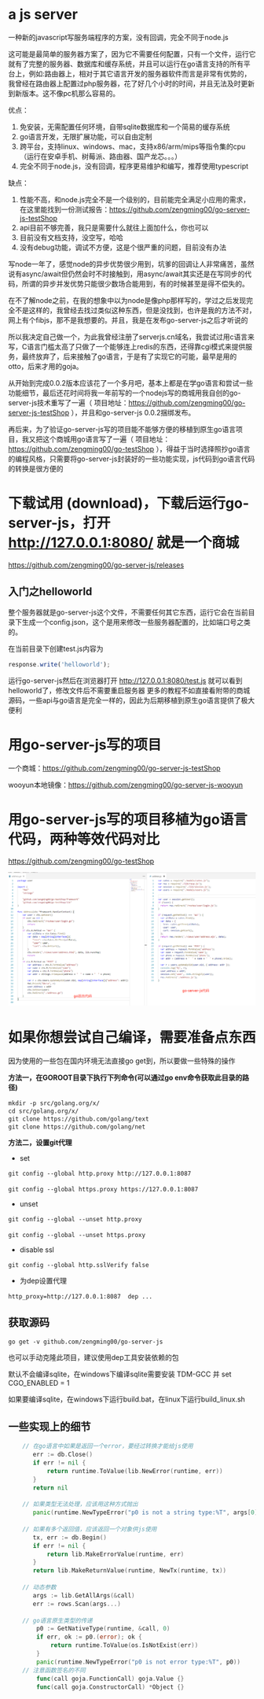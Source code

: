 # a js server
一种新的javascript写服务端程序的方案，没有回调，完全不同于node.js

这可能是最简单的服务器方案了，因为它不需要任何配置，只有一个文件，运行它就有了完整的服务器、数据库和缓存系统，并且可以运行在go语言支持的所有平台上，例如:路由器上，相对于其它语言开发的服务器软件而言是非常有优势的，我曾经在路由器上配置过php服务器，花了好几个小时的时间，并且无法及时更新到新版本。这不像pc机那么容易的。

优点：
1. 免安装，无需配置任何环境，自带sqlite数据库和一个简易的缓存系统
2. go语言开发，无限扩展功能，可以自由定制
3. 跨平台，支持linux、windows、mac，支持x86/arm/mips等指令集的cpu（运行在安卓手机、树莓派、路由器、国产龙芯。。。）
4. 完全不同于node.js，没有回调，程序更易维护和编写，推荐使用typescript

缺点：
1. 性能不高，和node.js完全不是一个级别的，目前能完全满足小应用的需求，在这里能找到一份测试报告：https://github.com/zengming00/go-server-js-testShop
2. api目前不够完善，我只是需要什么就往上面加什么，你也可以
3. 目前没有文档支持，没空写，哈哈
4. 没有debug功能，调试不方便，这是个很严重的问题，目前没有办法

写node一年了，感觉node的异步优势很少用到，坑爹的回调让人非常痛苦，虽然说有async/await但仍然会时不时接触到，用async/await其实还是在写同步的代码，所谓的异步并发优势只能很少数场合能用到，有的时候甚至是得不偿失的。

在不了解node之前，在我的想象中以为node是像php那样写的，学过之后发现完全不是这样的，我曾经去找过类似这种东西，但是没找到，也许是我的方法不对，网上有个fibjs，那不是我想要的。并且，我是在发布go-server-js之后才听说的

所以我决定自己做一个，为此我曾经注册了serverjs.cn域名，我尝试过用c语言来写，C语言门槛太高了只做了一个能够连上redis的东西，还得靠cgi模式来提供服务，最终放弃了，后来接触了go语言，于是有了实现它的可能，最早是用的otto，后来才用的goja。

从开始到完成0.0.2版本应该花了一个多月吧，基本上都是在学go语言和尝试一些功能细节，最后还花时间将我一年前写的一个nodejs写的商城用我自创的go-server-js技术重写了一遍（ 项目地址：https://github.com/zengming00/go-server-js-testShop ），并且和go-server-js 0.0.2捆绑发布。

再后来，为了验证go-server-js写的项目能不能够方便的移植到原生go语言项目，我又把这个商城用go语言写了一遍（ 项目地址：https://github.com/zengming00/go-testShop ），得益于当时选择照抄go语言的编程风格，只需要将go-server-js封装好的一些功能实现，js代码到go语言代码的转换是很方便的

# 下载试用 (download)，下载后运行go-server-js，打开 http://127.0.0.1:8080/ 就是一个商城
https://github.com/zengming00/go-server-js/releases

## 入门之helloworld
整个服务器就是go-server-js这个文件，不需要任何其它东西，运行它会在当前目录下生成一个config.json，这个是用来修改一些服务器配置的，比如端口号之类的。

在当前目录下创建test.js内容为

```js
response.write('helloworld');
```
运行go-server-js然后在浏览器打开 http://127.0.0.1:8080/test.js 就可以看到helloworld了，修改文件后不需要重启服务器
更多的教程不如直接看附带的商城源码，一些api与go语言是完全一样的，因此为后期移植到原生go语言提供了极大便利

# 用go-server-js写的项目
一个商城：https://github.com/zengming00/go-server-js-testShop

wooyun本地镜像：https://github.com/zengming00/go-server-js-wooyun

# 用go-server-js写的项目移植为go语言代码，两种等效代码对比

https://github.com/zengming00/go-testShop

![两种等效代码对比](https://github.com/zengming00/go-testShop/raw/master/public/uploads/1.png)


# 如果你想尝试自己编译，需要准备点东西

因为使用的一些包在国内环境无法直接go get到，所以要做一些特殊的操作

**方法一，在GOROOT目录下执行下列命令(可以通过go env命令获取此目录的路径)**

```
mkdir -p src/golang.org/x/
cd src/golang.org/x/
git clone https://github.com/golang/text
git clone https://github.com/golang/net
```


**方法二，设置git代理**
* set
```
git config --global http.proxy http://127.0.0.1:8087

git config --global https.proxy https://127.0.0.1:8087
```
* unset
```
git config --global --unset http.proxy

git config --global --unset https.proxy
```
* disable ssl 
```
git config --global http.sslVerify false
```

* 为dep设置代理
```
http_proxy=http://127.0.0.1:8087  dep ...
```
## 获取源码
```
go get -v github.com/zengming00/go-server-js
```
也可以手动克隆此项目，建议使用dep工具安装依赖的包

默认不会编译sqlite，在windows下编译sqlite需要安装 TDM-GCC 并 set CGO_ENABLED = 1

如果要编译sqlite，在windows下运行build.bat，在linux下运行build_linux.sh


## 一些实现上的细节
```go
    // 在go语言中如果是返回一个error，要经过转换才能给js使用
       err := db.Close()
       if err != nil {
           return runtime.ToValue(lib.NewError(runtime, err))
       }
       return nil
	
    // 如果类型无法处理，应该用这种方式抛出
       panic(runtime.NewTypeError("p0 is not a string type:%T", args[0]))
	
    // 如果有多个返回值，应该返回一个对象供js使用
       tx, err := db.Begin()
       if err != nil {
           return lib.MakeErrorValue(runtime, err)
       }
       return lib.MakeReturnValue(runtime, NewTx(runtime, tx))
		
    // 动态参数
       args := lib.GetAllArgs(&call)
       err := rows.Scan(args...)
       
    // go语言原生类型的传递
        p0 := GetNativeType(runtime, &call, 0)
        if err, ok := p0.(error); ok {
            return runtime.ToValue(os.IsNotExist(err))
        }
        panic(runtime.NewTypeError("p0 is not error type:%T", p0))
    // 注意函数签名的不同
        func(call goja.FunctionCall) goja.Value {}
        func(call goja.ConstructorCall) *Object {}
```
